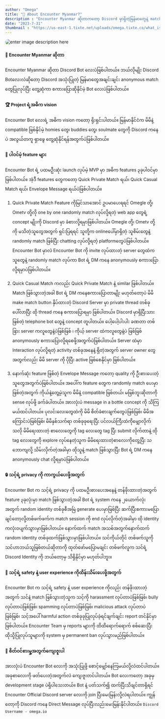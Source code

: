 ```yaml
---
author: "Omega"
title: "🫣 About Encounter Myanmar?"
description : "Encounter Myanmar ဆိုတာက​တော့ Discord မှာရှိတဲ့မြန်မာ​တွေနဲ့ match လုပ်ပြီး anonymously စကား​ပြောနိုင်တဲ့ Discord bot ပဲ ဖြစ်ပါတယ်။"
date: "2023-7-31"
thumbnail : "https://us-east-1.tixte.net/uploads/omega.tixte.co/what_is_encounter_1.png"
---
```


<img src="https://us-east-1.tixte.net/uploads/omega.tixte.co/what_is_encounter_1.png" alt="enter image description here" style="border-radius: 13px;">

#### 🫣 Encounter Myanmar ဆိုတာ
Encounter Myanmar ဆိုတာ Discord Bot ​လေးပဲဖြစ်ပါတယ်။ ဘယ်လိုမျိုး Discord Bot ​လေးလဲဆို​တော့ Discord အသုံးပြုတဲ့ မြန်မာ​တွေအချင်းချင်း anonymous match ​တွေပြုလုပ်ပြီး ​တွေ့ဆုံကာ စကား​ပြောဆိုနိုင်မဲ့ Bot ​​​လေးပဲဖြစ်ပါတယ်။

#### 🏆 Project ရဲ့အဓိက vision
Encounter Bot ​လေးရဲ့ အဓိက vision ​က​တော့ ရိုးရှင်းပါတယ်။ မြန်မာနိုင်ငံက မိမိနဲ့ compatible ဖြစ်နိုင်မဲ့ homies​ ​တွေ၊ buddies ​တွေ၊ soulmate ​တွေကို Discord ​က​နေပဲ အလွယ်တကူ ရှာ​ဖွေ တွေ့ဆုံနိုင်ရန်အတွက်ပဲဖြစ်ပါတယ်။

#### 🌟 ပါဝင်မဲ့ feature များ
Encounter Bot ရဲ့ ​ပထမဦးဆုံး launch လုပ်မဲ့ MVP မှာ အဓိက features ၃ခုပါဝင်မှာဖြစ်ပါတယ်။ အဲ့ဒီ features ​တွေက​တော့ Quick Private Match ရယ်၊ Quick Casual Match ရယ်၊ Envelope Message ရယ်ပဲဖြစ်ပါတယ်။

 1. Quick Private Match Feature ကိုမြင်သာ​​အောင် ဥပမာ​ပေးရရင် Omegle
    တို့၊ Ometv တို့လို one by one randomly match လုပ်လို့ရတဲ့ web app
    ​တွေရဲ့ concept မျိုးကို Discord မှာ ခံစားလို့ရမှာဖြစ်ပါတယ်။ Omegle
    တို့၊ Ometv တို့ကို မသိ​တဲ့သူ​တွေအတွက် ရှင်းပြရရင် သူတို့က online 
    ​ပေါ်မှာရှိတဲ့ သူစိမ်း​တွေနဲ့ randomly match ဖြစ်ပြီး chatting
    လုပ်လို့ရတဲ့ platform ​တွေပဲဖြစ်ပါတယ်။ Encounter Bot မှာလဲ Encounter
    Bot ကို invite လုပ်ထားတဲ့ server ​တွေထဲက သူ​တွေနဲ့ randomly match
    လုပ်ကာ Bot ရဲ့ DM က​နေ anonymously စကား​ပြောလို့ရမှာပဲဖြစ်ပါတယ်။
    
 2. Quick Casual Match ကလည်း Quick Private Match နဲ့ similar ဖြစ်ပါတယ်။
    Match ဖြစ်သွားတဲ့အခါ Bot ရဲ့ DM က​နေစကား​ပြောတာမျိုး မဟုတ်​တော့ပဲ
    မိမိ make match button နှိပ်ထားတဲ့ Discord Server မှာ private thread
    တစ်ခု​ပေါ်လာပြီး ထို thread က​နေ စကား​ပြောရမှာ ဖြစ်ပါတယ်။ Discord
    မှာရှိပြီးသားဖြစ်တဲ့ telephone bot ​တွေနဲ့ concept တူပါတယ်။
    ​ပေါ့​ပေါ့ပါးပါး ခဏတာ တစ်ခြား server ကလူ​တွေနဲ့ပဲဖြစ်ဖြစ် ၊ ကိုယ့်
    server ထဲကလူ​တွေနဲ့ပဲ ဖြစ်ဖြစ် anonymously
    စကား​ပြောလို့ရ​စေဖို့အတွက်ပဲဖြစ်ပါတယ်။ Server ထဲမှာ Interaction
    လုပ်လို့ရတဲ့ activity တစ်ခုအ​နေနဲ့ ရှိတဲ့အတွက် server owner 
    ​တွေအတွက်လည်း မိမိ server ကို ပိုပြီး active ဖြစ်​​စေနိုင်မှာ
    ဖြစ်ပါတယ်။
    
 3. နောက်ဆုံး feature ဖြစ်တဲ့ Envelope Message က​တော့ quality ကို
    ဦးစား​ပေးတဲ့သူ​တွေအတွက်ပဲဖြစ်ပါတယ်။ အ​ပေါ်က feature ​တွေက randomly
    match ​ပေးမှာ ဖြစ်တဲ့အတွက် ကိုယ်နဲ့​တွေ့မဲ့သူက မိမိနဲ့ compatible
    ဖြစ်တယ်၊ မဖြစ်ဘူးဆိုတာကို sense လုပ်ဖို့ ခက်ခဲပါတယ်။ အားလုံးပဲ
    message in a bottle concept ကို သိကြမယ်ထင်ပါတယ်။ ပုလင်း​လေး​တွေထဲကို
    မိမိ စိတ်ခံစားချက်​တွေပဲဖြစ်ဖြစ်၊ မိမိအ​ကြောင်းပဲဖြစ်ဖြစ်၊
    မိမိနှစ်သက်ရာ တစ်ခုခု​ရေးပြီး ပင်လယ်ကြီးထဲကို ​​မျှောလိုက်သလို
    မိမိ​ရေးထားတဲ့ စာ​လေး​တွေကို tag လေး​တွေ tag ပြီး submit လိုက်တာနဲ့
    ထို tag ​လေး​တွေကို explore လုပ်​နေတဲ့သူက
    မိမိ​ရေးထားတဲ့စာ​လေးကို​တွေ့ပြီး သ​ဘောကျလို့ သိမ်းလိုက်တဲ့အခါမှာ
    ထိုသူနဲ့ match ဖြစ်သွားပြီး Bot ရဲ့ DM က​နေ anonymously chat
    လို့ရမှာပဲဖြစ်ပါတယ်။

#### 🔒 သင့်ရဲ့ privacy ကို ကာကွယ်​ပေးဖို့အတွက်
Encounter Bot က သင့်ရဲ့ privacy ကို ပထမဦးစား​ပေးအ​နေနဲ့ တန်ဖိုးထားတဲ့အတွက် feature ၃ခုလုံးမှာ match ဖြစ်သွားတဲ့အခါ Bot ရဲ့ system က​နေ ၂​ယောက်လုံးအတွက် random identity တစ်ခုစီအမြဲ generate ​ပေးမှာဖြစ်ပြီး ဆက်ပြီးစကားမ​ပြောချင်​တော့လို့တစ်ဖက်ဖက်က match session ကို end လုပ်လိုက်တဲ့အခါမှာ ထို identity ကလုံးဝပျက်သွားမှာဖြစ်ပါတယ်။ ​နောက်ထက် match အသစ်အတွက် ​နောက်ထက် random identity တစ်ခုထက်ဖြစ်သွားမှာဖြစ်ပါတယ်။ သင်ကိုယ်တိုင် တစ်ဖက်သူကို သင်ဟာဘယ်သူဖြစ်တယ်ဆိုတာကို ထုတ်​ဖော်မ​ပြောမချင်း တစ်ဖက်လူက သင်ရဲ့ Discord Identity ကို ဘယ်​တော့မှ သိရှိနိုင်မှာ မဟုတ်ပါဘူး။

#### 📢 သင့်ရဲ့ safety နဲ့ user experience ကိုထိန်းသိမ်း​ပေးဖို့အတွက်
Encounter Bot က သင့်ရဲ့ safety နဲ့ user experience ကိုလည်း တန်ဖိုးထားတဲ့အတွက် သင်နဲ့ match ဖြစ်သွားတဲ့သူက သင့်ကို harassment လုပ်တာပဲဖြစ်ဖြစ်၊ bully လုပ်တာပဲဖြစ်ဖြစ်၊ spamming လုပ်တာပဲဖြစ်ဖြစ်၊ malicious attack လုပ်တာပဲဖြစ်ဖြစ်၊ သင့်အ​ပေါ် harmful action တစ်ခုခုပြုလုပ်ခဲ့ရင်ချက်ချင်း report တင်နိုင်မှာဖြစ်ပါတယ်။ Encounter Team မှ reports များကို ထိထိ​ရောက်​ရောက် စစ်​ဆေးပြီး ထိုသို့ပြုလုပ်သူများကို system မှ permanent ban လုပ်သွားမည်ဖြစ်ပါတယ်။

#### 🙌 စိတ်ဝင်စားမှု့အတွက်​ကျေးဇူးပါ
အားလုံးပဲ Encounter Bot ​လေးကို အသုံးပြုဖို့ ​စောင့်​မျှော်​နေကြမယ်လို့လဲထင်ပါတယ်။ အခုစာ​လေးကို ဖတ်​ပေးတဲ့အတွက်လဲ ​ကျေးဇူးတင်ပါတယ်။ Bot ​လေးက​တော့ အခုမှ development stage ပဲရှိပါ​သေးတယ်။ Bot နဲ့ ပတ်သက်၍ ထက်ပြီးသိချင်​တာရှိရင် Encounter Official Discord server ​လေးကို join ပြီးမေးမြန်းလို့လဲရပါတယ်။ ကျွန်​တော့ကို Discord က​နေ Direct Message လုပ်ပြီးလည်း ​မေးမြန်းနိုင်ပါတယ်။
```Discord Username - omega.io```
